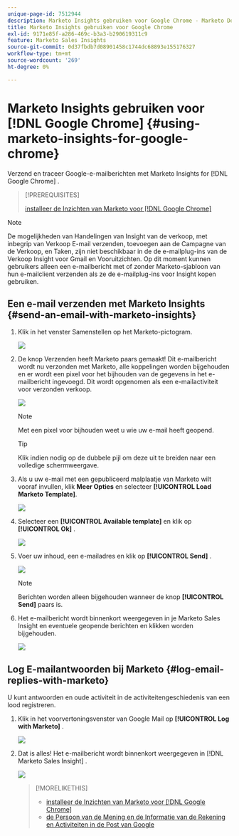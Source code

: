 ```yaml
---
unique-page-id: 7512944
description: Marketo Insights gebruiken voor Google Chrome - Marketo Docs - Productdocumentatie
title: Marketo Insights gebruiken voor Google Chrome
exl-id: 9171e85f-a286-469c-b3a3-b290619311c9
feature: Marketo Sales Insights
source-git-commit: 0d37fbdb7d08901458c1744dc68893e155176327
workflow-type: tm+mt
source-wordcount: '269'
ht-degree: 0%

---
```


# Marketo Insights gebruiken voor [!DNL Google Chrome] {#using-marketo-insights-for-google-chrome}

Verzend en traceer Google-e-mailberichten met Marketo Insights for [!DNL Google Chrome] .

>[!PREREQUISITES]
>
>[ installeer de Inzichten van Marketo voor  [!DNL Google Chrome]](/help/marketo/product-docs/marketo-sales-insight/msi-chrome-plugin/install-marketo-insights-for-google-chrome.md)

>[!NOTE]
>
>De mogelijkheden van Handelingen van Insight van de verkoop, met inbegrip van Verkoop E-mail verzenden, toevoegen aan de Campagne van de Verkoop, en Taken, zijn niet beschikbaar in de de e-mailplug-ins van de Verkoop Insight voor Gmail en Vooruitzichten. Op dit moment kunnen gebruikers alleen een e-mailbericht met of zonder Marketo-sjabloon van hun e-mailclient verzenden als ze de e-mailplug-ins voor Insight kopen gebruiken.

## Een e-mail verzenden met Marketo Insights {#send-an-email-with-marketo-insights}

1. Klik in het venster Samenstellen op het Marketo-pictogram.

   ![](assets/image2015-10-5-14-3a57-3a53.png)

1. De knop Verzenden heeft Marketo paars gemaakt! Dit e-mailbericht wordt nu verzonden met Marketo, alle koppelingen worden bijgehouden en er wordt een pixel voor het bijhouden van de gegevens in het e-mailbericht ingevoegd. Dit wordt opgenomen als een e-mailactiviteit voor verzonden verkoop.

   ![](assets/image2015-10-5-15-3a2-3a21.png)

   >[!NOTE]
   >
   >Met een pixel voor bijhouden weet u wie uw e-mail heeft geopend.

   >[!TIP]
   >
   >Klik indien nodig op de dubbele pijl om deze uit te breiden naar een volledige schermweergave.

1. Als u uw e-mail met een gepubliceerd malplaatje van Marketo wilt vooraf invullen, klik **Meer Opties** en selecteer **[!UICONTROL Load Marketo Template]**.

   ![](assets/image2015-10-5-15-3a6-3a50.png)

1. Selecteer een **[!UICONTROL Available template]** en klik op **[!UICONTROL Ok]** .

   ![](assets/image2015-10-5-15-3a11-3a44.png)

1. Voer uw inhoud, een e-mailadres en klik op **[!UICONTROL Send]** .

   ![](assets/image2015-10-6-14-3a37-3a32.png)

   >[!NOTE]
   >
   >Berichten worden alleen bijgehouden wanneer de knop **[!UICONTROL Send]** paars is.

1. Het e-mailbericht wordt binnenkort weergegeven in je Marketo Sales Insight en eventuele geopende berichten en klikken worden bijgehouden.

   ![](assets/image2015-4-23-16-3a59-3a43.png)

## Log E-mailantwoorden bij Marketo {#log-email-replies-with-marketo}

U kunt antwoorden en oude activiteit in de activiteitengeschiedenis van een lood registreren.

1. Klik in het voorvertoningsvenster van Google Mail op **[!UICONTROL Log with Marketo]** .

   ![](assets/image2015-4-23-17-3a0-3a42.png)

1. Dat is alles! Het e-mailbericht wordt binnenkort weergegeven in [!DNL Marketo Sales Insight] .

   ![](assets/image2015-4-23-17-3a1-3a26.png)

   >[!MORELIKETHIS]
   >
   >* [ installeer de Inzichten van Marketo voor  [!DNL Google Chrome]](/help/marketo/product-docs/marketo-sales-insight/msi-chrome-plugin/install-marketo-insights-for-google-chrome.md)
   >* [ de Persoon van de Mening en de Informatie van de Rekening en Activiteiten in de Post van Google ](/help/marketo/product-docs/marketo-sales-insight/msi-chrome-plugin/view-person-and-account-information-and-activities-in-google-mail.md)
